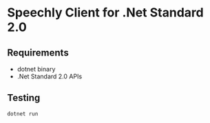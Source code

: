 # Speechly Client for .Net Standard 2.0

## Requirements

- dotnet binary
- .Net Standard 2.0 APIs

## Testing

```
dotnet run
```
